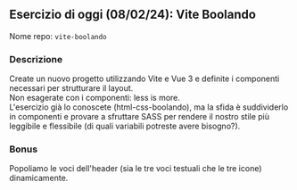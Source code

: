 ## Esercizio di oggi (08/02/24): Vite Boolando

Nome repo: `vite-boolando`

### Descrizione 
Create un nuovo progetto utilizzando Vite e Vue 3 e definite i componenti necessari per strutturare il layout.  
Non esagerate con i componenti: less is more.  
L'esercizio già lo conoscete (html-css-boolando), ma la sfida è suddividerlo in componenti e provare a sfruttare SASS per rendere il nostro stile più leggibile e flessibile (di quali variabili potreste avere bisogno?).  

### Bonus

Popoliamo le voci dell'header (sia le tre voci testuali che le tre icone) dinamicamente.  
